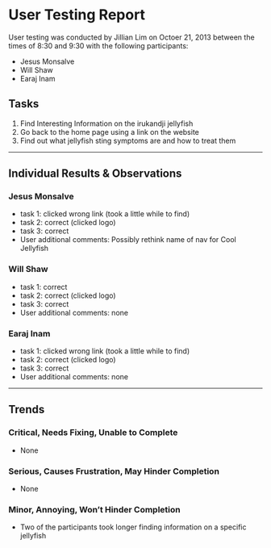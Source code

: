 # User Testing Report

User testing was conducted by Jillian Lim on Octoer 21, 2013 between the times of 8:30 and 9:30 with the following participants:

- Jesus Monsalve
- Will Shaw
- Earaj Inam

## Tasks

1. Find Interesting Information on the irukandji jellyfish
2. Go back to the home page using a link on the website
3. Find out what jellyfish sting symptoms are and how to treat them

---

## Individual Results & Observations

### Jesus Monsalve

- task 1: clicked wrong link (took a little while to find)
- task 2: correct (clicked logo)
- task 3: correct
- User additional comments: Possibly rethink name of nav for Cool Jellyfish

### Will Shaw

- task 1: correct
- task 2: correct (clicked logo)
- task 3: correct
- User additional comments: none

### Earaj Inam

- task 1: clicked wrong link (took a little while to find)
- task 2: correct (clicked logo)
- task 3: correct
- User additional comments: none

---

## Trends

### Critical, Needs Fixing, Unable to Complete

- None

### Serious, Causes Frustration, May Hinder Completion

- None

### Minor, Annoying, Won’t Hinder Completion

- Two of the participants took longer finding information on a specific jellyfish